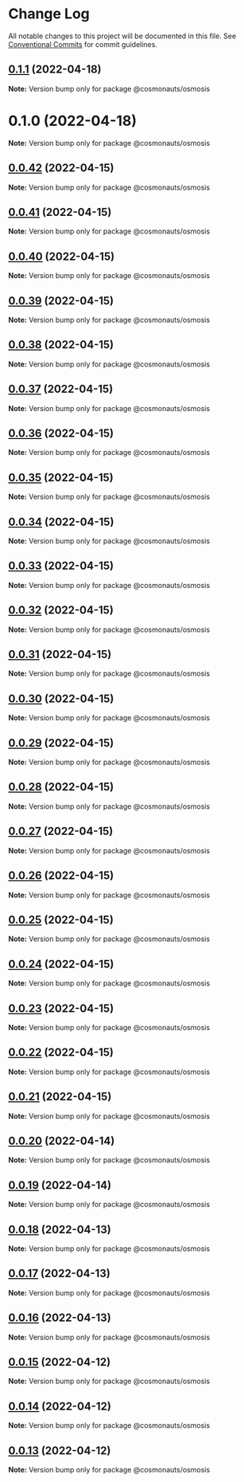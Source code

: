 # Change Log

All notable changes to this project will be documented in this file.
See [Conventional Commits](https://conventionalcommits.org) for commit guidelines.

## [0.1.1](https://github.com/osmosis-labs/telescope/compare/@cosmonauts/osmosis@0.1.0...@cosmonauts/osmosis@0.1.1) (2022-04-18)

**Note:** Version bump only for package @cosmonauts/osmosis





# 0.1.0 (2022-04-18)

**Note:** Version bump only for package @cosmonauts/osmosis





## [0.0.42](https://github.com/osmosis-labs/telescope/compare/@cosmonauts/osmosis@0.0.41...@cosmonauts/osmosis@0.0.42) (2022-04-15)

**Note:** Version bump only for package @cosmonauts/osmosis





## [0.0.41](https://github.com/osmosis-labs/telescope/compare/@cosmonauts/osmosis@0.0.40...@cosmonauts/osmosis@0.0.41) (2022-04-15)

**Note:** Version bump only for package @cosmonauts/osmosis





## [0.0.40](https://github.com/osmosis-labs/telescope/compare/@cosmonauts/osmosis@0.0.39...@cosmonauts/osmosis@0.0.40) (2022-04-15)

**Note:** Version bump only for package @cosmonauts/osmosis





## [0.0.39](https://github.com/osmosis-labs/telescope/compare/@cosmonauts/osmosis@0.0.38...@cosmonauts/osmosis@0.0.39) (2022-04-15)

**Note:** Version bump only for package @cosmonauts/osmosis





## [0.0.38](https://github.com/osmosis-labs/telescope/compare/@cosmonauts/osmosis@0.0.37...@cosmonauts/osmosis@0.0.38) (2022-04-15)

**Note:** Version bump only for package @cosmonauts/osmosis





## [0.0.37](https://github.com/osmosis-labs/telescope/compare/@cosmonauts/osmosis@0.0.36...@cosmonauts/osmosis@0.0.37) (2022-04-15)

**Note:** Version bump only for package @cosmonauts/osmosis





## [0.0.36](https://github.com/osmosis-labs/telescope/compare/@cosmonauts/osmosis@0.0.35...@cosmonauts/osmosis@0.0.36) (2022-04-15)

**Note:** Version bump only for package @cosmonauts/osmosis





## [0.0.35](https://github.com/osmosis-labs/telescope/compare/@cosmonauts/osmosis@0.0.34...@cosmonauts/osmosis@0.0.35) (2022-04-15)

**Note:** Version bump only for package @cosmonauts/osmosis





## [0.0.34](https://github.com/osmosis-labs/telescope/compare/@cosmonauts/osmosis@0.0.33...@cosmonauts/osmosis@0.0.34) (2022-04-15)

**Note:** Version bump only for package @cosmonauts/osmosis





## [0.0.33](https://github.com/osmosis-labs/telescope/compare/@cosmonauts/osmosis@0.0.32...@cosmonauts/osmosis@0.0.33) (2022-04-15)

**Note:** Version bump only for package @cosmonauts/osmosis





## [0.0.32](https://github.com/osmosis-labs/telescope/compare/@cosmonauts/osmosis@0.0.31...@cosmonauts/osmosis@0.0.32) (2022-04-15)

**Note:** Version bump only for package @cosmonauts/osmosis





## [0.0.31](https://github.com/osmosis-labs/telescope/compare/@cosmonauts/osmosis@0.0.30...@cosmonauts/osmosis@0.0.31) (2022-04-15)

**Note:** Version bump only for package @cosmonauts/osmosis





## [0.0.30](https://github.com/osmosis-labs/telescope/compare/@cosmonauts/osmosis@0.0.29...@cosmonauts/osmosis@0.0.30) (2022-04-15)

**Note:** Version bump only for package @cosmonauts/osmosis





## [0.0.29](https://github.com/osmosis-labs/telescope/compare/@cosmonauts/osmosis@0.0.28...@cosmonauts/osmosis@0.0.29) (2022-04-15)

**Note:** Version bump only for package @cosmonauts/osmosis





## [0.0.28](https://github.com/osmosis-labs/telescope/compare/@cosmonauts/osmosis@0.0.27...@cosmonauts/osmosis@0.0.28) (2022-04-15)

**Note:** Version bump only for package @cosmonauts/osmosis





## [0.0.27](https://github.com/osmosis-labs/telescope/compare/@cosmonauts/osmosis@0.0.26...@cosmonauts/osmosis@0.0.27) (2022-04-15)

**Note:** Version bump only for package @cosmonauts/osmosis





## [0.0.26](https://github.com/osmosis-labs/telescope/compare/@cosmonauts/osmosis@0.0.25...@cosmonauts/osmosis@0.0.26) (2022-04-15)

**Note:** Version bump only for package @cosmonauts/osmosis





## [0.0.25](https://github.com/osmosis-labs/telescope/compare/@cosmonauts/osmosis@0.0.24...@cosmonauts/osmosis@0.0.25) (2022-04-15)

**Note:** Version bump only for package @cosmonauts/osmosis





## [0.0.24](https://github.com/osmosis-labs/telescope/compare/@cosmonauts/osmosis@0.0.23...@cosmonauts/osmosis@0.0.24) (2022-04-15)

**Note:** Version bump only for package @cosmonauts/osmosis





## [0.0.23](https://github.com/osmosis-labs/telescope/compare/@cosmonauts/osmosis@0.0.22...@cosmonauts/osmosis@0.0.23) (2022-04-15)

**Note:** Version bump only for package @cosmonauts/osmosis





## [0.0.22](https://github.com/osmosis-labs/telescope/compare/@cosmonauts/osmosis@0.0.21...@cosmonauts/osmosis@0.0.22) (2022-04-15)

**Note:** Version bump only for package @cosmonauts/osmosis





## [0.0.21](https://github.com/osmosis-labs/telescope/compare/@cosmonauts/osmosis@0.0.20...@cosmonauts/osmosis@0.0.21) (2022-04-15)

**Note:** Version bump only for package @cosmonauts/osmosis





## [0.0.20](https://github.com/osmosis-labs/telescope/compare/@cosmonauts/osmosis@0.0.19...@cosmonauts/osmosis@0.0.20) (2022-04-14)

**Note:** Version bump only for package @cosmonauts/osmosis





## [0.0.19](https://github.com/osmosis-labs/telescope/compare/@cosmonauts/osmosis@0.0.18...@cosmonauts/osmosis@0.0.19) (2022-04-14)

**Note:** Version bump only for package @cosmonauts/osmosis





## [0.0.18](https://github.com/osmosis-labs/telescope/compare/@cosmonauts/osmosis@0.0.17...@cosmonauts/osmosis@0.0.18) (2022-04-13)

**Note:** Version bump only for package @cosmonauts/osmosis





## [0.0.17](https://github.com/osmosis-labs/telescope/compare/@cosmonauts/osmosis@0.0.16...@cosmonauts/osmosis@0.0.17) (2022-04-13)

**Note:** Version bump only for package @cosmonauts/osmosis





## [0.0.16](https://github.com/osmosis-labs/telescope/compare/@cosmonauts/osmosis@0.0.15...@cosmonauts/osmosis@0.0.16) (2022-04-13)

**Note:** Version bump only for package @cosmonauts/osmosis





## [0.0.15](https://github.com/osmosis-labs/telescope/compare/@cosmonauts/osmosis@0.0.14...@cosmonauts/osmosis@0.0.15) (2022-04-12)

**Note:** Version bump only for package @cosmonauts/osmosis





## [0.0.14](https://github.com/osmosis-labs/telescope/compare/@cosmonauts/osmosis@0.0.13...@cosmonauts/osmosis@0.0.14) (2022-04-12)

**Note:** Version bump only for package @cosmonauts/osmosis





## [0.0.13](https://github.com/osmosis-labs/telescope/compare/@cosmonauts/osmosis@0.0.12...@cosmonauts/osmosis@0.0.13) (2022-04-12)

**Note:** Version bump only for package @cosmonauts/osmosis

